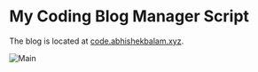 # My Coding Blog Manager Script

The blog is located at [code.abhishekbalam.xyz](https://code.abhishekbalam.xyz/).

![Main]("code.png")

